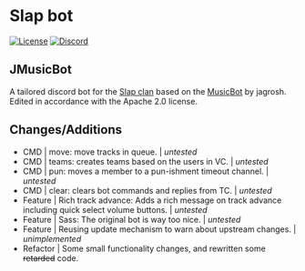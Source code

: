 # Slap bot

[![License](https://img.shields.io/github/license/jagrosh/MusicBot.svg)](https://github.com/jagrosh/MusicBot/blob/master/LICENSE)
[![Discord](https://discordapp.com/api/guilds/276858200853184522/widget.png)](https://discord.gg/wZes6v4)

## JMusicBot
A tailored discord bot for the [Slap clan](http://slapgaming.com) based on the [MusicBot](https://github.com/jagrosh/MusicBot/) by jagrosh.
Edited in accordance with the Apache 2.0 license.


## Changes/Additions
* CMD | move: move tracks in queue. | _untested_
* CMD | teams: creates teams based on the users in VC. | _untested_
* CMD | pun: moves a member to a pun-ishment timeout channel. | _untested_
* CMD | clear: clears bot commands and replies from TC. | _untested_
* Feature | Rich track advance: Adds a rich message on track advance including quick select volume buttons. | _untested_
* Feature | Sass: The original bot is way too nice. | _untested_
* Feature | Reusing update mechanism to warn about upstream changes. | _unimplemented_
* Refactor | Some small functionality changes, and rewritten some ~~retarded~~ code.

